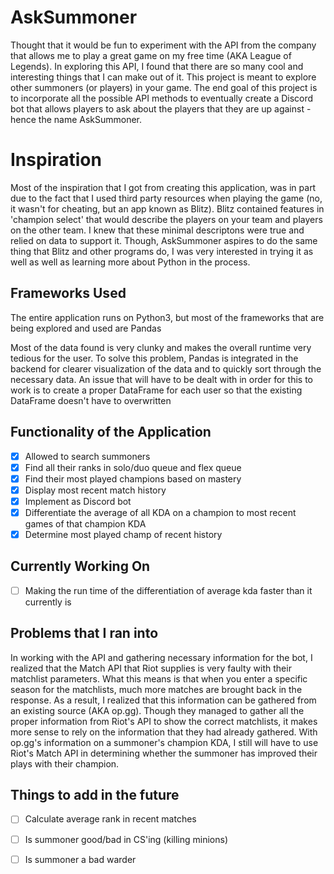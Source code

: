 # AskSummoner

Thought that it would be fun to experiment with the API from the company that allows me to play a great game on my free time
(AKA League of Legends). In exploring this API, I found that there are so many cool and interesting things that I can make out
of it. This project is meant to explore other summoners (or players) in your game. The end goal of this project is to incorporate all the possible API methods to eventually create a Discord bot that allows players to ask about the players that they are up against - hence the name AskSummoner. 

# Inspiration

Most of the inspiration that I got from creating this application, was in part due to the fact that I used third party resources when playing the game (no, it wasn't for cheating, but an app known as Blitz). Blitz contained features in 'champion select' that would describe the players on your team and players on the other team. I knew that these minimal descriptons were true and relied on data to support it. Though, AskSummoner aspires to do the same thing that Blitz and other programs do, I was very interested in trying it as well as well as learning more about Python in the process.

## Frameworks Used

The entire application runs on Python3, but most of the frameworks that are being explored and used are Pandas

Most of the data found is very clunky and makes the overall runtime very tedious for the user. To solve this problem, Pandas is integrated in the backend for clearer visualization of the data and to quickly sort through the necessary data. An issue that will have to be dealt with in order for this to work is to create a proper DataFrame for each user so that the existing DataFrame doesn't have to overwritten

## Functionality of the Application

- [x] Allowed to search summoners
- [x] Find all their ranks in solo/duo queue and flex queue
- [x] Find their most played champions based on mastery
- [x] Display most recent match history
- [x] Implement as Discord bot
- [x] Differentiate the average of all KDA on a champion to most recent games of that champion KDA
- [x] Determine most played champ of recent history

## Currently Working On

- [ ] Making the run time of the differentiation of average kda faster than it currently is

## Problems that I ran into

In working with the API and gathering necessary information for the bot, I realized that the Match API that Riot supplies is very faulty with their matchlist parameters. What this means is that when you enter a specific season for the matchlists, much more matches are brought back in the response. As a result, I realized that this information can be gathered from an existing source (AKA op.gg). Though they managed to gather all the proper information from Riot's API to show the correct matchlists, it makes more sense to rely on the information that they had already gathered. With op.gg's information on a summoner's champion KDA, I still will have to use Riot's Match API in determining whether the summoner has improved their plays with their champion.

## Things to add in the future

- [ ] Calculate average rank in recent matches
- [ ] Is summoner good/bad in CS'ing (killing minions)
- [ ] Is summoner a bad warder

